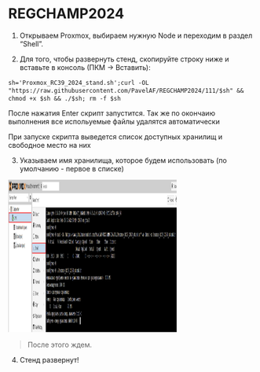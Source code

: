 # REGCHAMP2024
1.  Открываем Proxmox, выбираем нужную Node и переходим в раздел
    “Shell”.

2. Для того, чтобы развернуть стенд, скопируйте строку ниже и вставьте в консоль (ПКМ -> Вставить):
```
sh='Proxmox_RC39_2024_stand.sh';curl -OL "https://raw.githubusercontent.com/PavelAF/REGCHAMP2024/111/$sh" && chmod +x $sh && ./$sh; rm -f $sh
```
После нажатия Enter скрипт запустится. Так же по окончаию выполнения все испольуемые файлы удалятся автоматически

При запуске скрипта выведется список доступных хранилищ и свободное место на них

3. Указываем имя хранилища, которое будем использовать (по умолчанию - первое в списке)

<img src="screenshots/1.png" style="width:3.57292in;height:3.22917in" />


> После этого ждем.

4.  Стенд развернут!
